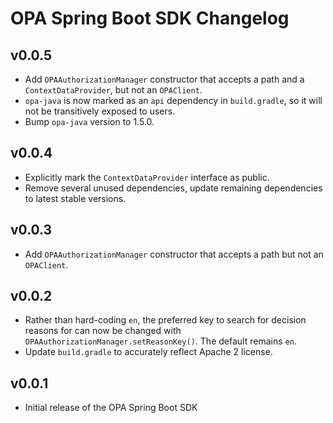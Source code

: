 # OPA Spring Boot SDK Changelog

## v0.0.5

* Add `OPAAuthorizationManager` constructor that accepts a path and a `ContextDataProvider`, but not an `OPAClient`.
* `opa-java` is now marked as an `api` dependency in `build.gradle`, so it will not be transitively exposed to users.
* Bump `opa-java` version to 1.5.0.

## v0.0.4

* Explicitly mark the `ContextDataProvider` interface as public.
* Remove several unused dependencies, update remaining dependencies to latest stable versions.

## v0.0.3

* Add `OPAAuthorizationManager` constructor that accepts a path but not an `OPAClient`.

## v0.0.2

* Rather than hard-coding `en`, the preferred key to search for decision reasons for can now be changed with `OPAAuthorizationManager.setReasonKey()`. The default remains `en`.
* Update `build.gradle` to accurately reflect Apache 2 license.

## v0.0.1

* Initial release of the OPA Spring Boot SDK
